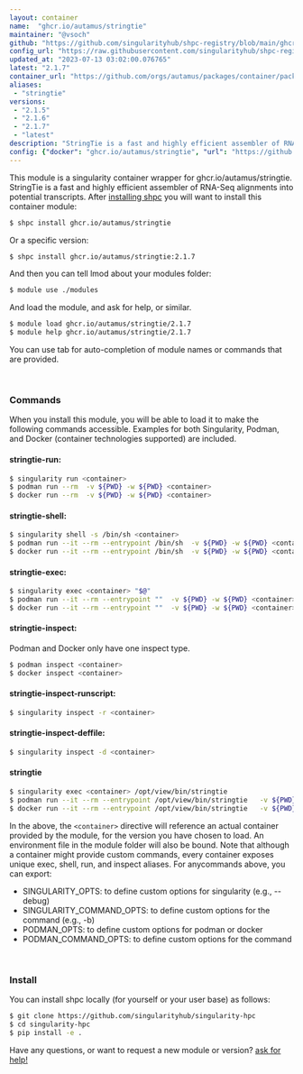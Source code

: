 ```yaml
---
layout: container
name:  "ghcr.io/autamus/stringtie"
maintainer: "@vsoch"
github: "https://github.com/singularityhub/shpc-registry/blob/main/ghcr.io/autamus/stringtie/container.yaml"
config_url: "https://raw.githubusercontent.com/singularityhub/shpc-registry/main/ghcr.io/autamus/stringtie/container.yaml"
updated_at: "2023-07-13 03:02:00.076765"
latest: "2.1.7"
container_url: "https://github.com/orgs/autamus/packages/container/package/stringtie"
aliases:
 - "stringtie"
versions:
 - "2.1.5"
 - "2.1.6"
 - "2.1.7"
 - "latest"
description: "StringTie is a fast and highly efficient assembler of RNA-Seq alignments into potential transcripts."
config: {"docker": "ghcr.io/autamus/stringtie", "url": "https://github.com/orgs/autamus/packages/container/package/stringtie", "maintainer": "@vsoch", "description": "StringTie is a fast and highly efficient assembler of RNA-Seq alignments into potential transcripts.", "latest": {"2.1.7": "sha256:d076165e92438fcee137f81868f524a9a03b4eab802abadf52d14f38adffe0b7"}, "tags": {"2.1.5": "sha256:17ad259efefe11dea4baf80631a189d2d1ff6c5ff59c339dfadf9c30806668f1", "2.1.6": "sha256:ff3ded2da21df79de3d53c61140d02dd0caea7603037663d8560986d3e345c8c", "2.1.7": "sha256:d076165e92438fcee137f81868f524a9a03b4eab802abadf52d14f38adffe0b7", "latest": "sha256:3c3237611c5ede08ef81abb748b6588415a9e5d64e3fd5298d78b7f6e8b06001"}, "aliases": {"stringtie": "/opt/view/bin/stringtie"}}
---
```


This module is a singularity container wrapper for ghcr.io/autamus/stringtie.
StringTie is a fast and highly efficient assembler of RNA-Seq alignments into potential transcripts.
After [installing shpc](#install) you will want to install this container module:


```bash
$ shpc install ghcr.io/autamus/stringtie
```

Or a specific version:

```bash
$ shpc install ghcr.io/autamus/stringtie:2.1.7
```

And then you can tell lmod about your modules folder:

```bash
$ module use ./modules
```

And load the module, and ask for help, or similar.

```bash
$ module load ghcr.io/autamus/stringtie/2.1.7
$ module help ghcr.io/autamus/stringtie/2.1.7
```

You can use tab for auto-completion of module names or commands that are provided.

<br>

### Commands

When you install this module, you will be able to load it to make the following commands accessible.
Examples for both Singularity, Podman, and Docker (container technologies supported) are included.

#### stringtie-run:

```bash
$ singularity run <container>
$ podman run --rm  -v ${PWD} -w ${PWD} <container>
$ docker run --rm  -v ${PWD} -w ${PWD} <container>
```

#### stringtie-shell:

```bash
$ singularity shell -s /bin/sh <container>
$ podman run --it --rm --entrypoint /bin/sh  -v ${PWD} -w ${PWD} <container>
$ docker run --it --rm --entrypoint /bin/sh  -v ${PWD} -w ${PWD} <container>
```

#### stringtie-exec:

```bash
$ singularity exec <container> "$@"
$ podman run --it --rm --entrypoint ""  -v ${PWD} -w ${PWD} <container> "$@"
$ docker run --it --rm --entrypoint ""  -v ${PWD} -w ${PWD} <container> "$@"
```

#### stringtie-inspect:

Podman and Docker only have one inspect type.

```bash
$ podman inspect <container>
$ docker inspect <container>
```

#### stringtie-inspect-runscript:

```bash
$ singularity inspect -r <container>
```

#### stringtie-inspect-deffile:

```bash
$ singularity inspect -d <container>
```


#### stringtie

```bash
$ singularity exec <container> /opt/view/bin/stringtie
$ podman run --it --rm --entrypoint /opt/view/bin/stringtie   -v ${PWD} -w ${PWD} <container> -c " $@"
$ docker run --it --rm --entrypoint /opt/view/bin/stringtie   -v ${PWD} -w ${PWD} <container> -c " $@"
```



In the above, the `<container>` directive will reference an actual container provided
by the module, for the version you have chosen to load. An environment file in the
module folder will also be bound. Note that although a container
might provide custom commands, every container exposes unique exec, shell, run, and
inspect aliases. For anycommands above, you can export:

 - SINGULARITY_OPTS: to define custom options for singularity (e.g., --debug)
 - SINGULARITY_COMMAND_OPTS: to define custom options for the command (e.g., -b)
 - PODMAN_OPTS: to define custom options for podman or docker
 - PODMAN_COMMAND_OPTS: to define custom options for the command

<br>

### Install

You can install shpc locally (for yourself or your user base) as follows:

```bash
$ git clone https://github.com/singularityhub/singularity-hpc
$ cd singularity-hpc
$ pip install -e .
```

Have any questions, or want to request a new module or version? [ask for help!](https://github.com/singularityhub/singularity-hpc/issues)